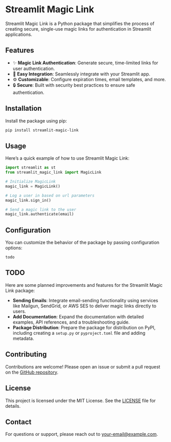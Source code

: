 # Streamlit Magic Link

Streamlit Magic Link is a Python package that simplifies the process of creating secure, single-use magic links for authentication in Streamlit applications.

## Features

- ✨ **Magic Link Authentication**: Generate secure, time-limited links for user authentication.
- 🤝 **Easy Integration**: Seamlessly integrate with your Streamlit app.
- ⚙️ **Customizable**: Configure expiration times, email templates, and more.
- 🔒 **Secure**: Built with security best practices to ensure safe authentication.

## Installation

Install the package using pip:

```bash
pip install streamlit-magic-link
```

## Usage

Here’s a quick example of how to use Streamlit Magic Link:

```python
import streamlit as st
from streamlit_magic_link import MagicLink

# Initialize MagicLink
magic_link = MagicLink()

# Log a user in based on url parameters
magic_link.sign_in()

# Send a magic link to the user
magic_link.authenticate(email)
```

## Configuration

You can customize the behavior of the package by passing configuration options:

    todo

## TODO

Here are some planned improvements and features for the Streamlit Magic Link package:

- **Sending Emails**: Integrate email-sending functionality using services like Mailgun, SendGrid, or AWS SES to deliver magic links directly to users.
- **Add Documentation**: Expand the documentation with detailed examples, API references, and a troubleshooting guide.
- **Package Distribution**: Prepare the package for distribution on PyPI, including creating a `setup.py` or `pyproject.toml` file and adding metadata.


## Contributing

Contributions are welcome! Please open an issue or submit a pull request on the [GitHub repository](https://github.com/your-repo/streamlit-magic-link).

## License

This project is licensed under the MIT License. See the [LICENSE](LICENSE) file for details.

## Contact

For questions or support, please reach out to [your-email@example.com](mailto:your-email@example.com).
